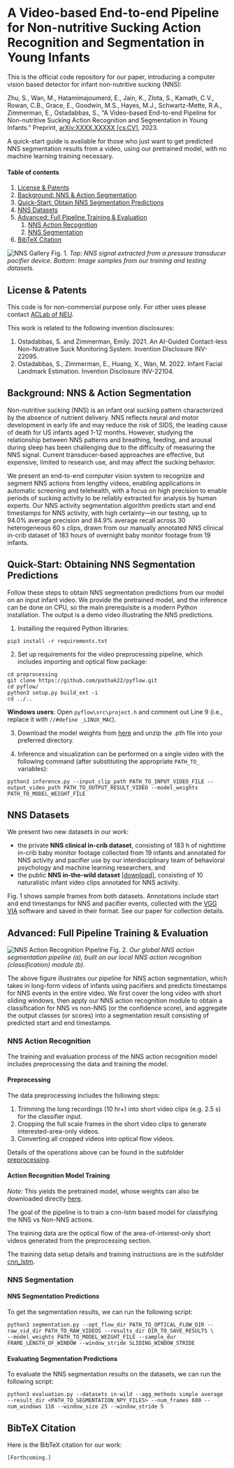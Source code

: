 # A Video-based End-to-end Pipeline for Non-nutritive Sucking Action Recognition and Segmentation in Young Infants

This is the official code repository for our paper, introducing a computer vision based detector for infant non-nutritive sucking (NNS):

Zhu, S., Wan, M., Hatamimajoumerd, E., Jain, K., Zlota, S., Kamath, C.V., Rowan, C.B., Grace, E., Goodwin, M.S., Hayes, M.J., Schwartz-Mette, R.A., Zimmerman, E., Ostadabbas, S., "A Video-based End-to-end Pipeline for Non-nutritive Sucking Action  Recognition and Segmentation in Young Infants." Preprint, [arXiv:XXXX.XXXXX [cs.CV]](https://arxiv.org), 2023.

A quick-start guide is available for those who just want to get predicted NNS segmentation results from a video, using our pretrained model, with no machine learning training necessary.

#### Table of contents

1. [License & Patents](#license)
2. [Background: NNS & Action Segmentation](#nns-background)
3. [Quick-Start: Obtain NNS Segmentation Predictions](#quick-segmentation)
4. [NNS Datasets](#datasets)
5. [Advanced: Full Pipeline Training & Evaluation](#full-pipeline)
	1. [NNS Action Recognition](#nns-recognition)
	2. [NNS Segmentation](#nns-segmentation)
6. [BibTeX Citation](#bibtex)

<!-- Contents:

* Our public [*NNS In-the-wild Dataset*](#public-dataset) of videos of infants with natural NNS activity, with manually annotated timestamps for NNS event segments.

* Background information on [NNS and Action Segmentation](#nns-background).

* A [step-by-step guide](#model-overview) for applying our algorithm to any infant video, and obtaining a list of predicted start and end timestamps for NNS sucking activity as output. We provide the trained machine learning model, so all you need is the ability to run a Python script (with PyTorch on a GPU) and an infant video to input. -->

![NNS Gallery](readme/gallery.png)
Fig. 1. *Top: NNS signal extracted from a pressure transducer pacifier device. Bottom: Image samples from our training and testing datasets.*

## License & Patents
<a name="license"></a>

This code is for non-commercial purpose only. For other uses please contact [ACLab of NEU](https://web.northeastern.edu/ostadabbas/).

This work is related to the following invention disclosures:

1. Ostadabbas, S. and Zimmerman, Emily. 2021. An AI-Guided Contact-less Non-Nutrative Suck Monitoring System. Invention Disclosure INV-22095.
2. Ostadabbas, S., Zimmerman, E., Huang, X., Wan, M. 2022. Infant Facial Landmark Estimation. Invention Disclosure INV-22104.


## Background: NNS & Action Segmentation
<a name="nns-background"></a>

Non-nutritive sucking (NNS) is an infant oral sucking pattern characterized by the absence of nutrient delivery. NNS reflects neural and motor development in early life and may reduce the risk of SIDS, the leading cause of death for US infants aged 1-12 months. However, studying the relationship between NNS patterns and breathing, feeding, and arousal during sleep has been challenging due to the difficulty of measuring the NNS signal. Current transducer-based approaches are effective, but expensive, limited to research use, and may affect the sucking behavior. 

We present an end-to-end computer vision system to recognize and segment NNS actions from lengthy videos, enabling applications in automatic screening and telehealth, with a focus on high precision to enable periods of sucking activity to be reliably extracted for analysis by human experts. Our NNS activity segmentation algorithm predicts start and end timestamps for NNS activity, with high certainty&mdash;in our testing, up to 94.0% average precision and 84.9% average recall across 30 heterogeneous 60 s clips, drawn from our manually annotated NNS clinical in-crib dataset of 183 hours of overnight baby monitor footage from 19 infants.

## Quick-Start: Obtaining NNS Segmentation Predictions
<a name="quick-segmentation"></a>

Follow these steps to obtain NNS segmentation predictions from our model on an input infant video. We provide the pretrained model, and the inference can be done on CPU, so the main prerequisite is a modern Python installation. The output is a demo video illustrating the NNS predictions.

1. Installing the required Python libraries:
```
pip3 install -r requirements.txt
```

2. Set up requirements for the video preprocessing pipeline, which includes importing and optical flow package:
```
cd preprocessing
git clone https://github.com/pathak22/pyflow.git
cd pyflow/
python3 setup.py build_ext -i
cd ../..
```

**Windows users**: Open  `pyflow\src\project.h` and comment out Line 9 (i.e., replace it with `//#define _LINUX_MAC`).

3. Download the model weights from [here](https://coe.northeastern.edu/Research/AClab/NNS/pretrained_model.zip) and unzip the .pth file into your preferred directory.

4. Inference and visualization can be performed on a single video with the following command (after substituting the appropriate `PATH_TO_` variables):
```
python3 inference.py --input_clip_path PATH_TO_INPUT_VIDEO_FILE --output_video_path PATH_TO_OUTPUT_RESULT_VIDEO --model_weights PATH_TO_MODEL_WEIGHT_FILE
```


## NNS Datasets
<a name="datasets"></a>
We present two new datasets in our work: 
* the private **NNS clinical in-crib dataset**, consisting of 183 h of nighttime in-crib baby monitor footage collected from 19 infants and annotated for NNS activity and pacifier use by our interdisciplinary team of behavioral psychology and machine learning researchers, and 
* the public **NNS in-the-wild dataset** [[download]](https://coe.northeastern.edu/Research/AClab/NNS/), consisting of 10 naturalistic infant video clips annotated for NNS activity. 

Fig. 1 shows sample frames from both datasets. Annotations include start and end timestamps for NNS and pacifier events, collected with the [VGG VIA](https://www.robots.ox.ac.uk/~vgg/software/via/) software and saved in their format. See our paper for collection details.


## Advanced: Full Pipeline Training & Evaluation
<a name="full-pipeline"></a>

![NNS Action Recognition Pipeline](readme/pipeline.png)
Fig. 2. *Our global NNS action segmentation pipeline (a), built on our local NNS action recognition (classification) module (b).*

The above figure illustrates our pipeline for NNS action segmentation, which takes in long-form videos of infants using pacifiers and predicts timestamps for NNS events in the entire video. We first cover the long video with short sliding windows, then apply our NNS action recognition module to obtain a classification for NNS vs non-NNS (or the confidence score), and aggregate the output classes (or scores) into a segmentation result consisting of predicted start and end timestamps. 


<!-- **In order to obtain NNS segmentation results for an an infant video**, you currently need to follow all of the steps of our pipeline, first applying the full action recognition [pipeline](#nns-recognition) (including preprocessing the videos and applying the pretrained model), and then applying the segmentation [pipeline](#nns-segmentation). -->

### NNS Action Recognition
<a name="nns-recognition"></a>
The training and evaluation process of the NNS action recognition model includes preprocessing the data and training the model.

#### Preprocessing
The data preprocessing includes the following steps:

1. Trimming the long recordings (10 hr+) into short video clips (e.g. 2.5 s) for the classifier input.
2. Cropping the full scale frames in the short video clips to generate interested-area-only videos.
3. Converting all cropped videos into optical flow videos.

Details of the operations above can be found in the subfolder [preprocessing](preprocessing/readme.md).

#### Action Recognition Model Training

*Note:* This yields the pretrained model, whose weights can also be downloaded directly [here](https://coe.northeastern.edu/Research/AClab/NNS/pretrained_model.zip).

The goal of the pipeline is to train a cnn-lstm based model for classifying the NNS vs Non-NNS actions. 

The training data are the optical flow of the area-of-interest-only short videos generated from the preprocessing section.

The training data setup details and training instructions are in the subfolder [cnn_lstm](cnn_lstm/readme.md).


### NNS Segmentation
<a name="nns-segmentation"></a>

#### NNS Segmentation Predictions

To get the segmentation results, we can run the following script:
```
python3 segmentation.py --opt_flow_dir PATH_TO_OPTICAL_FLOW_DIR --raw_vid_dir PATH_TO_RAW_VIDEOS --results_dir DIR_TO_SAVE_RESULTS \
--model_weights PATH_TO_MODEL_WEIGHT_FILE --sample_dur FRAME_LENGTH_OF_WINDOW --window_stride SLIDING_WINDOW_STRIDE
```
#### Evaluating Segmentation Predictions
To evaluate the NNS segmentation results on the datasets, we can run the following script:

```
python3 evaluation.py --datasets in-wild --agg_methods simple average --result_dir <PATH_TO_SEGMENTATION_NPY_FILES> --num_frames 600 --num_windows 116 --window_size 25 --window_stride 5
```

## BibTeX Citation
<a name="bibtex"></a>

Here is the BibTeX citation for our work:

```
[Forthcoming.]
```




